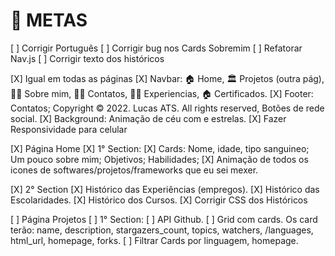 # 🎯 METAS

[ ] Corrigir Português
[ ] Corrigir bug nos Cards Sobremim
[ ] Refatorar Nav.js
[ ] Corrigir texto dos históricos

[X] Igual em todas as páginas
  [X] Navbar: 🏠 Home, 🏛️ Projetos (outra pág), 💁🏻 Sobre mim, 👨‍🎓 Contatos, 👩‍💻 Experiencias, 🏠 Certificados.
  [X] Footer: Contatos; Copyright © 2022. Lucas ATS. All rights reserved, Botões de rede social.
  [X] Background: Animação de céu com e estrelas.
  [X] Fazer Responsividade para celular

[X] Página Home
  [X] 1° Section:
    [X] Cards: Nome, idade, tipo sanguineo; Um pouco sobre mim; Objetivos; Habilidades;
    [X] Animação de todos os icones de softwares/projetos/frameworks que eu sei mexer.

  [X] 2° Section
    [X] Histórico das Experiências (empregos).
    [X] Histórico das Escolaridades.
    [X] Histórico dos Cursos.
    [X] Corrigir CSS dos Históricos

[ ] Página Projetos
  [ ] 1° Section: 
    [ ] API Github.
    [ ] Grid com cards. Os card terão: name, description, stargazers_count, topics, watchers, /languages, html_url, homepage, forks.
    [ ] Filtrar Cards por linguagem, homepage.